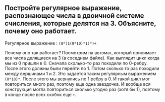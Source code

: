 ## Постройте регулярное выражение, распознающее числа в двоичной системе счисления, которые делятся на 3. Объясните, почему оно работает.

Регулярное выражение : 
`(0*(1(0*10)*1)*)+`

Почему оно так работает? Посмотрим на автомат, который принимает все числа делящиеся на 3 (в соседнем файле). Как выглядит цикл когда мы из 0 пришли в 0. Сначала сколько-то раз походили по 0-ребру. После этого должны были перейти по 1. Потом сколько то раз походили между вершинами 1 и 2. Это задается таким регулярным выражением `(0*10)*`. После этого мы вернулись по 1 ребру в 0. И такой цикл мог повториться много раз, поэтому еще одна звездочка. И вообще вся конструкция могла повториться сколько угодно раз (хотя бы 1), поэтому в конце после всех скобок еще `+`.